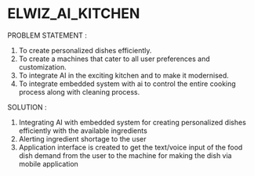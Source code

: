 # ELWIZ_AI_KITCHEN

PROBLEM STATEMENT : 
1. To create personalized dishes efficiently.
2. To create a machines that cater to all user preferences and customization.
3. To integrate AI in the exciting kitchen and to make it modernised.
4. To integrate embedded system with ai to control the entire cooking process along with cleaning process.

SOLUTION :
1. Integrating AI with embedded system for creating personalized dishes efficiently with the available ingredients 
2. Alerting ingredient shortage to the user 
3. Application interface is created to get the text/voice input of the food dish demand from the user to the machine for making the dish via mobile application
